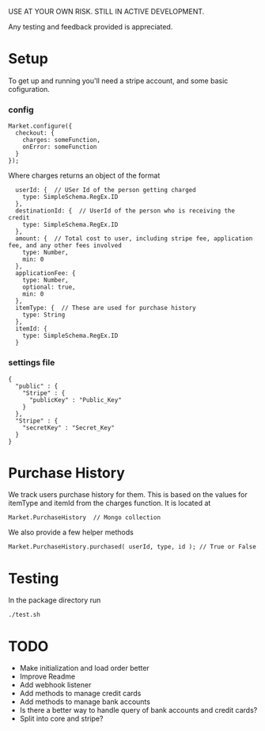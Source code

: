 USE AT YOUR OWN RISK.  STILL IN ACTIVE DEVELOPMENT.

Any testing and feedback provided is appreciated.

# Setup
To get up and running you'll need a stripe account, and some basic cofiguration.

### config

    Market.configure({
      checkout: { 
        charges: someFunction,
        onError: someFunction
      }
    });


Where charges returns an object of the format 

      userId: {  // USer Id of the person getting charged
        type: SimpleSchema.RegEx.ID
      },
      destinationId: {  // UserId of the person who is receiving the credit
        type: SimpleSchema.RegEx.ID
      },
      amount: {  // Total cost to user, including stripe fee, application fee, and any other fees involved
        type: Number,
        min: 0
      },
      applicationFee: {
        type: Number,
        optional: true,
        min: 0
      },
      itemType: {  // These are used for purchase history
        type: String
      },
      itemId: {
        type: SimpleSchema.RegEx.ID
      }

### settings file

    {
      "public" : {
        "Stripe" : {
          "publicKey" : "Public_Key"
        }
      },
      "Stripe" : {
        "secretKey" : "Secret_Key"
      }
    }

# Purchase History
We track users purchase history for them.  This is based on the values for itemType and itemId from the charges function. It is located at 

    Market.PurchaseHistory  // Mongo collection

We also provide a few helper methods 
 
    Market.PurchaseHistory.purchased( userId, type, id ); // True or False

# Testing

In the package directory run 

    ./test.sh

# TODO
* Make initialization and load order better
* Improve Readme
* Add webhook listener
* Add methods to manage credit cards
* Add methods to manage bank accounts
* Is there a better way to handle query of bank accounts and credit cards?
* Split into core and stripe?
